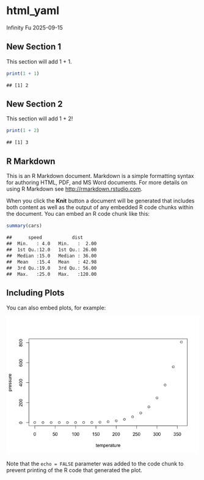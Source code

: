 html_yaml
================
Infinity Fu
2025-09-15

## New Section 1

This section will add 1 + 1.

``` r
print(1 + 1)
```

    ## [1] 2

## New Section 2

This section will add 1 + 2!

``` r
print(1 + 2)
```

    ## [1] 3

## R Markdown

This is an R Markdown document. Markdown is a simple formatting syntax
for authoring HTML, PDF, and MS Word documents. For more details on
using R Markdown see <http://rmarkdown.rstudio.com>.

When you click the **Knit** button a document will be generated that
includes both content as well as the output of any embedded R code
chunks within the document. You can embed an R code chunk like this:

``` r
summary(cars)
```

    ##      speed           dist       
    ##  Min.   : 4.0   Min.   :  2.00  
    ##  1st Qu.:12.0   1st Qu.: 26.00  
    ##  Median :15.0   Median : 36.00  
    ##  Mean   :15.4   Mean   : 42.98  
    ##  3rd Qu.:19.0   3rd Qu.: 56.00  
    ##  Max.   :25.0   Max.   :120.00

## Including Plots

You can also embed plots, for example:

![](simple_adding_files/figure-gfm/pressure-1.png)<!-- -->

Note that the `echo = FALSE` parameter was added to the code chunk to
prevent printing of the R code that generated the plot.
